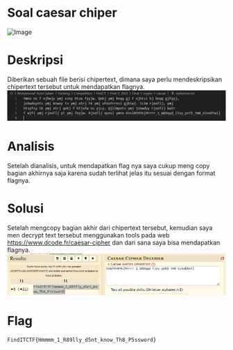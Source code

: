 # Soal caesar chiper #

<img width="616" height="740" alt="Image" src="https://github.com/user-attachments/assets/9dfc5e57-6117-4d71-b045-b8311abb5522" />

# Deskripsi #

Diberikan sebuah file berisi chipertext, dimana saya perlu mendeskripsikan chipertext tersebut untuk mendapatkan flagnya.
![chipertext.txt](chipertext.png)

# Analisis #

Setelah dianalisis, untuk mendapatkan flag nya saya cukup meng copy bagian akhirnya saja karena sudah terlihat jelas itu sesuai dengan format flagnya.

# Solusi #

Setelah mengcopy bagian akhir dari chipertext tersebut, kemudian saya men decrypt text tersebut menggunakan tools pada web https://www.dcode.fr/caesar-cipher dan dari sana saya bisa mendapatkan flagnya.
![chipertools](chipertools.png)

# Flag #
```Flag
FindITCTF{Hmmmm_1_R89lly_d5nt_know_Th8_P5ssword}
````
